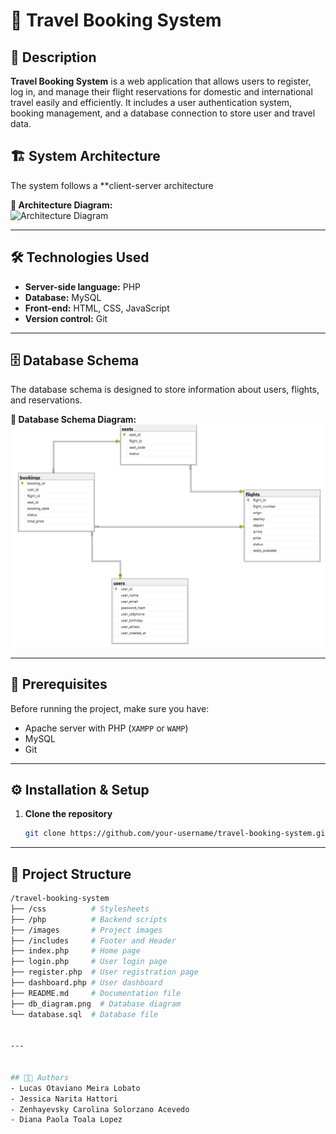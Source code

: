 # 🛫 Travel Booking System  

## 📖 Description  
**Travel Booking System** is a web application that allows users to register, log in, and manage their flight reservations for domestic and international travel easily and efficiently.  It includes a user authentication system, booking management, and a database connection to store user and travel data.


## 🏗️ System Architecture  
The system follows a **client-server architecture


**📌 Architecture Diagram:**  
![Architecture Diagram](path/to/architecture.png)  

---

## 🛠️ Technologies Used  
- **Server-side language:** PHP  
- **Database:** MySQL  
- **Front-end:** HTML, CSS, JavaScript  
- **Version control:** Git 

---

## 🗄️ Database Schema  
The database schema is designed to store information about users, flights, and reservations.  

**📌 Database Schema Diagram:**  
![Database Schema](https://github.com/dptoala/travel-booking-system/blob/main/database/db_diagram.png)


---

## 📌 Prerequisites  
Before running the project, make sure you have:  
- Apache server with PHP (`XAMPP` or `WAMP`)  
- MySQL  
- Git  


---


## ⚙️ Installation & Setup  
1. **Clone the repository**  
   ```sh
   git clone https://github.com/your-username/travel-booking-system.git


---


## 📂 Project Structure  
```bash
/travel-booking-system
├── /css          # Stylesheets
├── /php          # Backend scripts 
├── /images       # Project images
├── /includes     # Footer and Header
├── index.php     # Home page
├── login.php     # User login page
├── register.php  # User registration page
├── dashboard.php # User dashboard
├── README.md     # Documentation file
├── db_diagram.png  # Database diagram
└── database.sql  # Database file


---


## 👨‍💻 Authors
- Lucas Otaviano Meira Lobato  
- Jessica Narita Hattori
- Zenhayevsky Carolina Solorzano Acevedo  
- Diana Paola Toala Lopez
